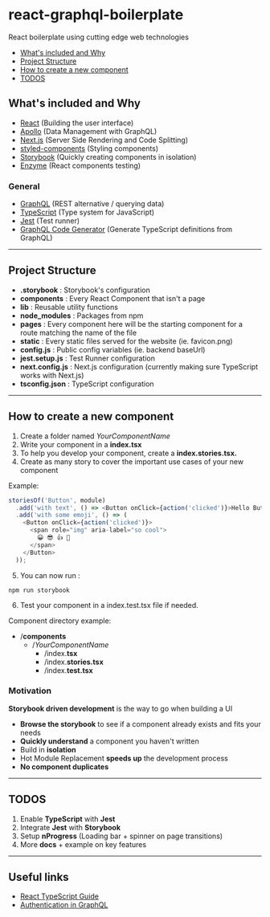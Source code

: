 # react-graphql-boilerplate

React boilerplate using cutting edge web technologies

- [What's included and Why](#What's-included-and-Why)
- [Project Structure](#Project-Structure)
- [How to create a new component](#How-to-create-a-new-component)
- [TODOS](#TODOS)

## What's included and Why

- [React](https://reactjs.org/) (Building the user interface)
- [Apollo](https://www.apollographql.com/) (Data Management with GraphQL)
- [Next.js](https://nextjs.org/) (Server Side Rendering and Code Splitting)
- [styled-components](https://www.styled-components.com/) (Styling components)
- [Storybook](https://storybook.js.org/) (Quickly creating components in isolation)
- [Enzyme](https://airbnb.io/enzyme/) (React components testing)

### General

- [GraphQL](https://graphql.org/) (REST alternative / querying data)
- [TypeScript](https://www.typescriptlang.org/) (Type system for JavaScript)
- [Jest](https://jestjs.io/) (Test runner)
- [GraphQL Code Generator](https://graphql-code-generator.com/) (Generate TypeScript definitions from GraphQL)

---

## Project Structure

- **.storybook** : Storybook's configuration
- **components** : Every React Component that isn't a page
- **lib** : Reusable utility functions
- **node_modules** : Packages from npm
- **pages** : Every component here will be the starting component for a route matching the name of the file
- **static** : Every static files served for the website (ie. favicon.png)
- **config.js** : Public config variables (ie. backend baseUrl)
- **jest.setup.js** : Test Runner configuration
- **next.config.js** : Next.js configuration (currently making sure TypeScript works with Next.js)
- **tsconfig.json** : TypeScript configuration

---

## How to create a new component

1. Create a folder named _YourComponentName_
2. Write your component in a **index.tsx**
3. To help you develop your component, create a **index.stories.tsx.**
4. Create as many story to cover the important use cases of your new component

Example:

```Javascript
storiesOf('Button', module)
  .add('with text', () => <Button onClick={action('clicked')}>Hello Button</Button>)
  .add('with some emoji', () => (
    <Button onClick={action('clicked')}>
      <span role="img" aria-label="so cool">
        😀 😎 👍 💯
      </span>
    </Button>
  ));
```

5. You can now run :

```Shell
npm run storybook
```

6. Test your component in a index.test.tsx file if needed.

Component directory example:

- /**components**
  - /_YourComponentName_
    - /index.**tsx**
    - /index.**stories.tsx**
    - /index.**test.tsx**

### Motivation

**Storybook driven development** is the way to go when building a UI

- **Browse the storybook** to see if a component already exists and fits your needs
- **Quickly understand** a component you haven't written
- Build in **isolation**
- Hot Module Replacement **speeds up** the development process
- **No component duplicates**

---

## TODOS

1. Enable **TypeScript** with **Jest**
2. Integrate **Jest** with **Storybook**
3. Setup **nProgress** (Loading bar + spinner on page transitions)
4. More **docs** + example on key features

---

## Useful links

- [React TypeScript Guide](https://github.com/piotrwitek/react-redux-typescript-guide#tslintjson)
- [Authentication in GraphQL](https://www.youtube.com/watch?v=4_Bcw7BULC8)
